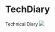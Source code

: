# TechDiary
Technical Diary
![](https://nzsq7uowg.qnssl.com/%E4%BA%91%E8%AE%A1%E7%AE%97(StuQ%20%E6%8A%80%E8%83%BD%E5%9B%BE%E8%B0%B1).png)
